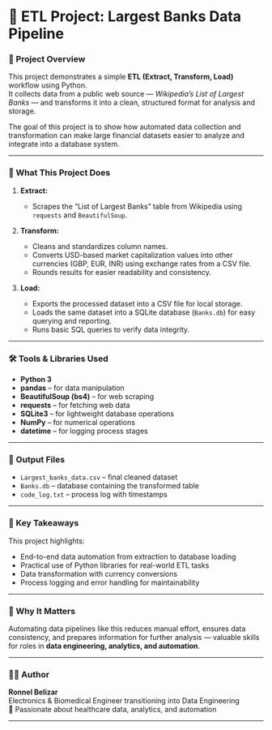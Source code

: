 # 🏦 ETL Project: Largest Banks Data Pipeline

### 📘 Project Overview
This project demonstrates a simple **ETL (Extract, Transform, Load)** workflow using Python.  
It collects data from a public web source — *Wikipedia’s List of Largest Banks* — and transforms it into a clean, structured format for analysis and storage.

The goal of this project is to show how automated data collection and transformation can make large financial datasets easier to analyze and integrate into a database system.

---

### 🧩 What This Project Does
1. **Extract:**  
   - Scrapes the “List of Largest Banks” table from Wikipedia using `requests` and `BeautifulSoup`.

2. **Transform:**  
   - Cleans and standardizes column names.  
   - Converts USD-based market capitalization values into other currencies (GBP, EUR, INR) using exchange rates from a CSV file.  
   - Rounds results for easier readability and consistency.

3. **Load:**  
   - Exports the processed dataset into a CSV file for local storage.  
   - Loads the same dataset into a SQLite database (`Banks.db`) for easy querying and reporting.  
   - Runs basic SQL queries to verify data integrity.

---

### 🛠️ Tools & Libraries Used
- **Python 3**  
- **pandas** – for data manipulation  
- **BeautifulSoup (bs4)** – for web scraping  
- **requests** – for fetching web data  
- **SQLite3** – for lightweight database operations  
- **NumPy** – for numerical operations  
- **datetime** – for logging process stages  

---

### 📄 Output Files
- `Largest_banks_data.csv` – final cleaned dataset  
- `Banks.db` – database containing the transformed table  
- `code_log.txt` – process log with timestamps  

---

### 🧠 Key Takeaways
This project highlights:
- End-to-end data automation from extraction to database loading  
- Practical use of Python libraries for real-world ETL tasks  
- Data transformation with currency conversions  
- Process logging and error handling for maintainability  

---

### 💼 Why It Matters
Automating data pipelines like this reduces manual effort, ensures data consistency, and prepares information for further analysis — valuable skills for roles in **data engineering, analytics, and automation**.

---

### 👨‍💻 Author
**Ronnel Belizar**  
Electronics & Biomedical Engineer transitioning into Data Engineering  
📍 Passionate about healthcare data, analytics, and automation  

---

